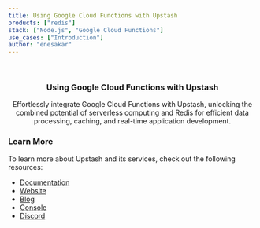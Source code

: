 ```yaml
---
title: Using Google Cloud Functions with Upstash
products: ["redis"]
stack: ["Node.js", "Google Cloud Functions"]
use_cases: ["Introduction"]
author: "enesakar"
---
```


<br />
<div align="center">

  <h3 align="center">Using Google Cloud Functions with Upstash</h3>

  <p align="center">
    Effortlessly integrate Google Cloud Functions with Upstash, unlocking the combined potential of serverless computing and Redis for efficient data processing, caching, and real-time application development.
  </p>
</div>

### Learn More

To learn more about Upstash and its services, check out the following resources:

- [Documentation](https://docs.upstash.com)
- [Website](https://upstash.com)
- [Blog](https://upstash.com/blog)
- [Console](https://console.upstash.com)
- [Discord](https://upstash.com/discord)